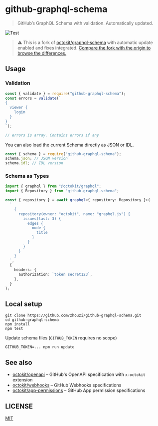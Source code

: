 # github-graphql-schema

> GitHub’s GraphQL Schema with validation. Automatically updated.

![Test](https://github.com/zhouzi/github-graphql-schema/workflows/Test/badge.svg)

> ⚠️ This is a fork of [octokit/graphql-schema](https://github.com/octokit/graphql-schema) with automatic update enabled and fixes integrated. [Compare the fork with the origin to browse the differences.](https://github.com/octokit/graphql-schema/compare/master...zhouzi:master)

## Usage

### Validation

```js
const { validate } = require("github-graphql-schema");
const errors = validate(`
{
  viewer {
    login
  }
}
`);

// errors is array. Contains errors if any
```

You can also load the current Schema directly as JSON or [IDL](https://en.wikipedia.org/wiki/Interface_description_language).

```js
const { schema } = require("github-graphql-schema");
schema.json; // JSON version
schema.idl; // IDL version
```

### Schema as Types

```ts
import { graphql } from "@octokit/graphql";
import { Repository } from "github-graphql-schema";

const { repository } = await graphql<{ repository: Repository }>(
  `
    {
      repository(owner: "octokit", name: "graphql.js") {
        issues(last: 3) {
          edges {
            node {
              title
            }
          }
        }
      }
    }
  `,
  {
    headers: {
      authorization: `token secret123`,
    },
  }
);
```

## Local setup

```
git clone https://github.com/zhouzi/github-graphql-schema.git
cd github-graphql-schema
npm install
npm test
```

Update schema files (`GITHUB_TOKEN` requires no scope)

```
GITHUB_TOKEN=... npm run update
```

## See also

- [octokit/openapi](https://github.com/octokit/openapi) – GitHub's OpenAPI specification with `x-octokit` extension
- [octokit/webhooks](https://github.com/octokit/webhooks) – GitHub Webhooks specifications
- [octokit/app-permissions](https://github.com/octokit/app-permissions) – GitHub App permission specifications

## LICENSE

[MIT](LICENSE.md)
